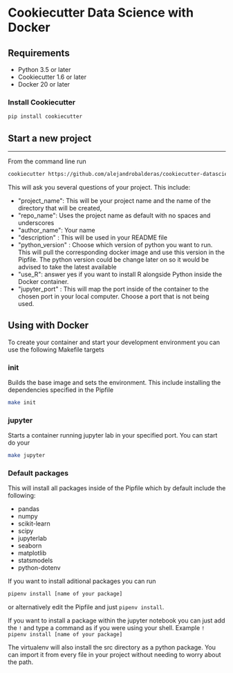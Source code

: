 # Cookiecutter Data Science with Docker

## Requirements

- Python 3.5 or later
- Cookiecutter 1.6 or later
- Docker 20 or later

### Install Cookiecutter
```bash
pip install cookiecutter
```

## Start a new project

---

From the command line run

```bash
cookiecutter https://github.com/alejandrobalderas/cookiecutter-datascience-devops
```

This will ask you several questions of your project. This include:

- "project_name": This will be your project name and the name of the directory that will be created,
- "repo_name": Uses the project name as default with no spaces and underscores
- "author_name": Your name
- "description" : This will be used in your README file
- "python_version" : Choose which version of python you want to run. This will pull the corresponding docker image and use this version in the Pipfile. The python version could be change later on so it would be advised to take the latest available
- "use_R": answer yes if you want to install R alongside Python inside the Docker container.
- "jupyter_port" : This will map the port inside of the container to the chosen port in your local computer. Choose a port that is not being used.

## Using with Docker

To create your container and start your development environment you can use the following Makefile targets

### init

Builds the base image and sets the environment. This include installing the dependencies specified in the Pipfile

```bash
make init
```

### jupyter

Starts a container running jupyter lab in your specified port. You can start do your

```bash
make jupyter
```

### Default packages

This will install all packages inside of the Pipfile which by default include the following:

- pandas
- numpy
- scikit-learn
- scipy
- jupyterlab
- seaborn
- matplotlib
- statsmodels
- python-dotenv

If you want to install aditional packages you can run

```bash
pipenv install [name of your package]
```

or alternatively edit the Pipfile and just `pipenv install`.

If you want to install a package within the jupyter notebook you can just add the `!` and type a command as if you were using your shell. Example `! pipenv install [name of your package]`

The virtualenv will also install the src directory as a python package. You can import it from every file in your project without needing to worry about the path.
